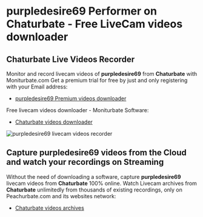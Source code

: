 # purpledesire69 Performer on Chaturbate - Free LiveCam videos downloader

## Chaturbate Live Videos Recorder

Monitor and record livecam videos of **purpledesire69** from **Chaturbate** with Moniturbate.com
Get a premium trial for free by just and only registering with your Email address:
* [purpledesire69 Premium videos downloader](https://moniturbate.com/request-demo-licence-key.html)

Free livecam videos downloader - Moniturbate Software:
* [Chaturbate videos downloader](https://moniturbate.com/moniturbate-download-software.html)

![purpledesire69 livecam videos recorder](https://peachurnet.com/templates/moniturbate-software.png)


## Capture purpledesire69 videos from the Cloud and watch your recordings on Streaming

Without the need of downloading a software, capture **purpledesire69** livecam videos from **Chaturbate** 100% online.
Watch Livecam archives from **Chaturbate** unlimitedly from thousands of existing recordings, only on Peachurbate.com and its websites network:
* [Chaturbate videos archives](https://peachurnet.com/)
